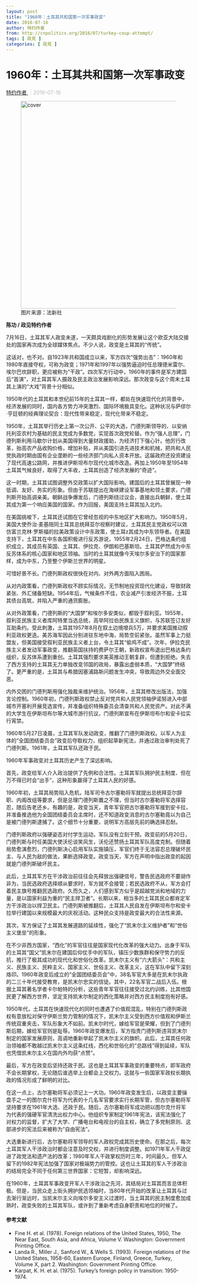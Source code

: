 ```yaml
---
layout: post
title: "1960年：土耳其共和国第一次军事政变"
date: 2016-07-16
author: 特约作者
from: http://cnpolitics.org/2016/07/turkey-coup-attempt/
tags: [ 政見 ]
categories: [ 政見 ]
---
```


<div class="post-block">
 <h1 class="post-head">
  1960年：土耳其共和国第一次军事政变
 </h1>
 <p class="post-subhead">
 </p>
 <p class="post-tag">
 </p>
 <p class="post-author">
  <!--a href="http://cnpolitics.org/author/contributor/">特约作者</a-->
  <a href="http://cnpolitics.org/author/contributor/">
   特约作者
  </a>
  <span style="font-size:14px;color:#b9b9b9;">
   ｜2016-07-16
  </span>
 </p>
 <!--p class="post-lead">土耳其军人为何要政变？让我们追溯1960年那场政变，找寻土耳其军人干涉政治的“DNA”。</p-->
 <div class="post-body">
  <figure>
   <img alt="cover" src="http://cnpolitics.org/wp-content/uploads/2016/07/17.pic_1.jpg" width="566">
    <figcaption>
     图片来源：法新社
    </figcaption>
   </img>
  </figure>
  <p>
   <strong>
    陈功 / 政见特约作者
   </strong>
  </p>
  <p>
   7月16日，土耳其军人政变未遂，一天颇具戏剧化的形势发展让这个欧亚大陆交接处的国家再次成为全球媒体焦点。不少人说，政变是土耳其的“传统”。
  </p>
  <p>
   这话对，也不对。自1923年共和国成立以来，军方四次“强势出击”：1960年和1980年直接夺权，可称为政变；1971年和1997年以强势逼迫时任总理德米雷尔、埃尔巴坎辞职，更应被称为“干政”。四次军方行动中，1960年的事件是军方建国后“首演”，对土耳其军人摄政及民主政治发展影响深远。那次政变与这个周末土耳其上演的“大戏”背景十分相似。
  </p>
  <p>
   1950年代的土耳其和本世纪前15年的土耳其一样，都处在快速现代化的背景中，经济发展的同时，国内各方势力冲突激烈、国际环境极具变化。这种状况与萨缪尔·亨廷顿的经典理论契合：现代性带来稳定，现代化带来不稳定。
  </p>
  <p>
   1950年，土耳其举行历史上第一次公开、公平的大选，门德列斯领导的、以安纳托利亚农村为基础的民主党成为多数党，实现首次政党轮替。作为“强人总理”，门德列斯利用马歇尔计划从美国得到大量财政援助，为经济打下强心针。他厉行改革，抬高农产品收购价格，增加补贴，并从美国引进先进技术和机械，把共和人民党执政时期由国有企业垄断的一些经济部门向私人资本开放。这届政府还投资建设了现代高速公路网，并推进伊斯坦布尔现代化城市改造。再加上1950年至1954年土耳其气候良好，取得了大丰收，土耳其创造了经济发展的“奇迹”。
  </p>
  <p>
   这一时期，土耳其试图调整外交政策以扩大国际影响。建国后的土耳其曾展现一种低调、友好、务实的形象。但由于苏联提出在海峡建设军事基地和领土要求，门德列斯开始高调亲美。朝鲜战争爆发后，门德列斯绕过议会，直接出兵朝鲜，使土耳其成为第一个响应美国的国家。作为回报，美国支持土耳其加入北约。
  </p>
  <p>
   在美国挑唆下，土耳其还试图在它曾经忽视的中东地区扩大影响力。1950年5月，美国大使乔治·麦基陪同土耳其总统拜亚尔视察时建议，土耳其民主党政权可以效仿富兰克林·罗斯福的拉美政策设计中东政策，使土耳z其成为中东领导者。在美国支持下，土耳其在中东各国积极进行反苏游说，1955年2月24日，巴格达条约组织成立，其成员有英国、土耳其、伊拉克、伊朗和巴基斯坦。土耳其俨然成为中东反苏体系的核心国家和地区领袖。当时的土耳其就像今天埃尔多安治下的国家那样，成为中东，乃至整个伊斯兰世界的明星。
  </p>
  <p>
   可惜好景不长。门德列斯政权很快在对内、对外两方面陷入困局。
  </p>
  <p>
   从对内政策看，门德列斯政权不顾实际情况，无节制地投资现代化建设，导致财政紧张、外汇储备短缺。1954年后，气候条件不佳，农业减产引发经济不振，土耳其债台高筑，并陷入严重的通货膨胀。
  </p>
  <p>
   从对外政策看，门德列斯的“大国梦”和埃尔多安类似，都毁于叙利亚。1955年，叙利亚民族主义者库阿特里当选总统，高举阿拉伯民族主义旗帜，与苏联签订友好互助条约。受此刺激，土耳其1957年8月在叙土边境增兵5万，并要求美国推动叙利亚政权更迭。美苏海军因此分别进驻东地中海，局势空前紧张。虽然军事上力挺盟友，但美国接受叙利亚民族主义者上台，令土耳其“偷鸡不成”。次年，伊拉克民族主义者发动军事政变，推翻英国扶持的费萨尔王朝，新政权宣布退出巴格达条约组织，反苏体系遭到重创。土耳其强烈要求美英推动王朝复辟，但遭到拒绝。失去了西方支持的土耳其无力单独改变邻国的政局，暴露出虚弱本质，“大国梦”终结了。更严重的是，土耳其与希腊因塞浦路斯问题发生冲突，导致周边外交全面交恶。
  </p>
  <p>
   内外交困的门德列斯用强化独裁来维护统治。1956年，土耳其修改出版法，加强言论控制。1960年初，门德列斯政权禁止反对党共和人民党领袖伊诺努进入中部城市开塞利开展竞选宣传，并准备组织特殊委员会清查共和人民党资产。对此不满的大学生在伊斯坦布尔等大城市游行抗议，门德列斯宣布在伊斯坦布尔和安卡拉实行宵禁。
  </p>
  <p>
   1960年5月27日凌晨，土耳其军队发动政变，推翻了门德列斯政权。以军人为主体的“全国团结委员会”政变后夺取权力，组织起草新宪法，并通过政治审判处死了门德列斯。1961年，土耳其军队还政于民。
  </p>
  <p>
   1960年军事政变对土耳其历史产生了深远影响。
  </p>
  <p>
   首先，政变给军人介入政治提供了先例和合法性。土耳其军队拥护民主制度、但在万不得已时会“出手”，这种形象赢得了土耳其人民的好感。
  </p>
  <p>
   1960年初，土耳其局势陷入危机，陆军司令古尔塞勒将军就提出总统拜亚尔辞职、内阁改组等要求，但是总理门德列斯置之不理，但当时古尔塞勒将军选择容忍，随后告老还乡。有趣的是，政变当天，青年军官把古尔塞勒将军接到安卡拉，并准备推选他为全国团结委员会主席时，还不知道政变消息的古尔塞勒竟以为自己是被门德列斯逮捕了。这个细节十分重要，说明军方高层先前的确选择忍耐。
  </p>
  <p>
   门德列斯政府以强硬姿态对付学生运动，军队没有立刻干预。政变前的5月20日，门德列斯与时任美国大使沃伦谈笑风生，沃伦还赞扬土耳其军队高度克制。但随着局势愈演愈烈，门德列斯决心启用军队实施镇压，军官们终于无法容忍总理破坏民主、与人民为敌的做法，果断选择政变。政变当天，军方在声明中指出政变的起因就是门德列斯破坏民主。
  </p>
  <p>
   此后，土耳其军方在干涉政治前往往会先释放出强硬信号，警告民选政府不要胡作非为，当民选政府选择顺从要求时，军方就不会接管；若民选政府不从，军方会打着民主旗号推翻民选政府。久而久之，人们感到军方似乎是超越党派和地域的力量，是以国家利益为重的“民主捍卫者”。长期以来，相当多的土耳其民众都肯定军方干涉政治以捍卫民主。门德列斯被推翻后，土耳其人民自发在伊斯坦布尔和安卡拉举行建国以来规模最大的庆祝活动。这种民众支持是政变最大的合法性来源。
  </p>
  <p>
   其次，军方保证了土耳其发展道路的延续性，强化了“凯末尔主义维护者”和“世俗主义堡垒”的形象。
  </p>
  <p>
   在不少非西方国家，“西化”的军官往往是国家现代化改革的强大动力。出身于军队的土耳其“国父”凯末尔在建国后仰仗手中的军队，镇压少数族群和保守势力的反抗，推行了极其成功的现代化和世俗化改革。凯末尔主义有“六大箭头”：共和主义、民族主义、民粹主义、国家主义、世俗主义、改革主义，这在军队中留下深刻烙印。1960年政变后成立的“全国团结委员会”中，38名军官大多是在凯末尔执政的二三十年代接受教育，是凯末尔忠实的信徒。其中，22名军官二战后入伍。根据土耳其著名学者卡尔帕特的分析，这些青年军官往往接受过北约训练，比其他国民更了解西方世界，坚定支持凯末尔制定的西化策略并对西方民主制度抱有好感。
  </p>
  <p>
   1950年代，土耳其在快速现代化的同时也遭遇了价值观混乱，特别在门德列斯政权有意放松对保守伊斯兰势力管制的情况下，凯末尔主义受到西方价值观和伊斯兰传统双重夹击，军队形象大不如前。凯末尔时代，嫁给军官是荣耀，但到了门德列斯后期，嫁给军官则是耻辱。1960年政变爆发后，军方指责门德列斯违背凯末尔制定的国家发展原则，高调地重新举起了凯末尔主义的旗帜。此后，土耳其任何政治领袖都不敢越过凯末尔主义这条红线，西化和世俗化的“总路线”得到延续，军队也凭借凯末尔主义在国内外均获“点赞”。
  </p>
  <p>
   最后，军方在政变后坚持还政于民。这也是土耳其军事政变的重要特点，即军政府不会长期掌权，无论随后谁选举上台都会上交权力。这就与一些国家军政权长期执政的情况形成了鲜明的对比。
  </p>
  <p>
   在这一点上，古尔塞勒将军必须记上一大功。1960年政变发生后，以政变主要操盘手之一的图尔克什将军为代表的十几名军官要求实行长期军管，但古尔塞勒将军坚持要求在1961年大选、还政于民。随后，古尔塞勒将军成功把以图尔克什将军为代表的强硬军官清洗出权力中心。他组织专家制定1961年宪法，该宪法强化了对权力的监督，扩大了大学、广播电台和电视台的自主权，确立了多党制原则、这部进步的宪法后来被称为“自由宪法”。
  </p>
  <p>
   大选重新进行后，古尔塞勒将军领导的军人政权完成其历史使命。在那之后，每次土耳其军人干涉政治时都会注意及时交权，并进行制度调整。如1971年军人干政促进了政党法和遗产法的改革；1980年军人干政掌权历时三年，时间最久，但军人留下的1982年宪法加强了国家对极端势力的管控。这也让土耳其的军人干涉政治的结局完全不同于任何第三世界国家：它短暂，却影响深远。
  </p>
  <p>
   在1960年，土耳其军事政变开军人干涉政治之先河，其结局对土耳其而言总体积极。但是，当民众走上街头拥护民选领袖时，当80年代开始的改革让土耳其与过去渐行渐远时，当凯末尔主义向埃尔多安主义过渡时，当土耳其的民主制度愈加成熟时，政变失败的土耳其军队，或许到了重新考虑自身职责和地位的时候了。
  </p>
  <div class="post-endnote">
   <h4>
    参考文献
   </h4>
   <ul>
    <li>
     Fine H. et al. (1978). Foreign relations of the United States, 1950, The Near East, South Asia, and Africa, Volume V. Washington: Government Printing Office.
    </li>
    <li>
     Landa R., Miller J., Sanford W., &amp; Wells S. (1993). Foreign relations of the United States, 1958-60, Eastern Europe, Finland, Greece, Turkey, Volume X, part 2. Washington: Government Printing Office.
    </li>
    <li>
     Karpat, K. H. et al. (1975).
     <xite>
      Turkey’s foreign policy in transition: 1950-1974.
     </xite>
    </li>
   </ul>
  </div>
 </div>
</div>
